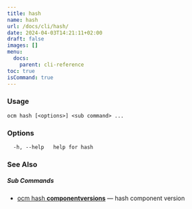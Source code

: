 ```yaml
---
title: hash
name: hash
url: /docs/cli/hash/
date: 2024-04-03T14:21:11+02:00
draft: false
images: []
menu:
  docs:
    parent: cli-reference
toc: true
isCommand: true
---
```

### Usage

```
ocm hash [<options>] <sub command> ...
```

### Options

```
  -h, --help   help for hash
```

### See Also



##### Sub Commands

* [ocm hash <b>componentversions</b>](/docs/cli/hash/componentversions)	 &mdash; hash component version

